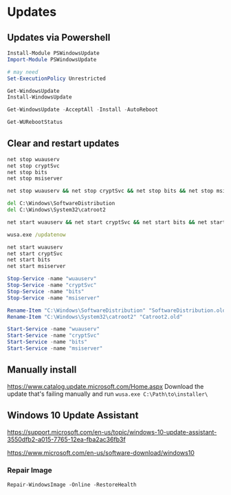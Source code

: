 # Updates

## Updates via Powershell

``` Powershell
Install-Module PSWindowsUpdate
Import-Module PSWindowsUpdate

# may need 
Set-ExecutionPolicy Unrestricted

Get-WindowsUpdate
Install-WindowsUpdate

Get-WindowsUpdate -AcceptAll -Install -AutoReboot

Get-WURebootStatus
```

## Clear and restart updates

``` cmd
net stop wuauserv
net stop cryptSvc
net stop bits
net stop msiserver

net stop wuauserv && net stop cryptSvc && net stop bits && net stop msiserver

del C:\Windows\SoftwareDistribution
del C:\Windows\System32\catroot2

net start wuauserv && net start cryptSvc && net start bits && net start msiserver

wusa.exe /updatenow

net start wuauserv
net start cryptSvc
net start bits
net start msiserver
```

``` PowerShell
Stop-Service -name "wuauserv"
Stop-Service -name "cryptSvc"
Stop-Service -name "bits"
Stop-Service -name "msiserver"

Rename-Item "C:\Windows\SoftwareDistribution" "SoftwareDistribution.old"
Rename-Item "C:\Windows\System32\catroot2" "Catroot2.old"

Start-Service -name "wuauserv"
Start-Service -name "cryptSvc"
Start-Service -name "bits"
Start-Service -name "msiserver"
```

## Manually install

<https://www.catalog.update.microsoft.com/Home.aspx>
Download the update that's failing manually and run `wusa.exe C:\Path\to\installer\`

## Windows 10 Update Assistant

<https://support.microsoft.com/en-us/topic/windows-10-update-assistant-3550dfb2-a015-7765-12ea-fba2ac36fb3f>

<https://www.microsoft.com/en-us/software-download/windows10>

### Repair Image

``` Power-Shell
Repair-WindowsImage -Online -RestoreHealth
```
